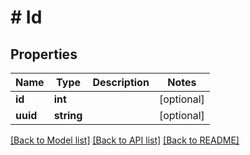 # # Id

## Properties

Name | Type | Description | Notes
------------ | ------------- | ------------- | -------------
**id** | **int** |  | [optional] 
**uuid** | **string** |  | [optional] 

[[Back to Model list]](../../README.md#documentation-for-models) [[Back to API list]](../../README.md#documentation-for-api-endpoints) [[Back to README]](../../README.md)


